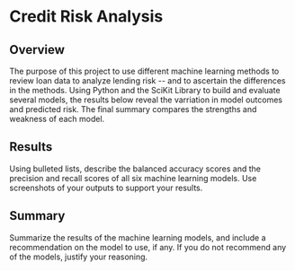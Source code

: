 # Credit Risk Analysis

## Overview
The purpose of this project to use different machine learning methods to review loan data to analyze lending risk -- and to ascertain the differences in the methods. Using Python and the SciKit Library to build and evaluate several models, the results below reveal the varriation in model outcomes and predicted risk. The final summary compares the strengths and weakness of each model.

## Results
Using bulleted lists, describe the balanced accuracy scores and the precision and recall scores of all six machine learning models. Use screenshots of your outputs to support your results.

## Summary
Summarize the results of the machine learning models, and include a recommendation on the model to use, if any. If you do not recommend any of the models, justify your reasoning.
